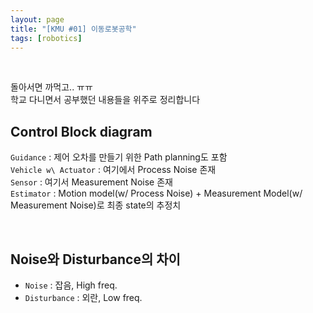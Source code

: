 ```yaml
---
layout: page
title: "[KMU #01] 이동로봇공학"
tags: [robotics]
---
```


<br/>

돌아서면 까먹고.. ㅠㅠ <br/>
학교 다니면서 공부했던 내용들을 위주로 정리합니다 <br/>

## Control Block diagram

`Guidance` : 제어 오차를 만들기 위한 Path planning도 포함 <br/>
`Vehicle w\ Actuator` : 여기에서 Process Noise 존재 <br/>
`Sensor` : 여기서 Measurement Noise 존재 <br/>
`Estimator` : Motion model(w/ Process Noise) + Measurement Model(w/ Measurement Noise)로 최종 state의 추정치 <br/>


<br/>

## Noise와 Disturbance의 차이

* `Noise` : 잡음, High freq.
* `Disturbance` : 외란, Low freq.

